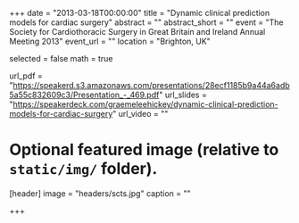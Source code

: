 +++
date = "2013-03-18T00:00:00"
title = "Dynamic clinical prediction models for cardiac surgery"
abstract = ""
abstract_short = ""
event = "The Society for Cardiothoracic Surgery in Great Britain and Ireland Annual Meeting 2013"
event_url = ""
location = "Brighton, UK"

selected = false
math = true

url_pdf = "https://speakerd.s3.amazonaws.com/presentations/28ecf1185b9a44a6adb5a55c832609c3/Presentation_-_469.pdf"
url_slides = "https://speakerdeck.com/graemeleehickey/dynamic-clinical-prediction-models-for-cardiac-surgery"
url_video = ""

# Optional featured image (relative to `static/img/` folder).
[header]
image = "headers/scts.jpg"
caption = ""

+++
